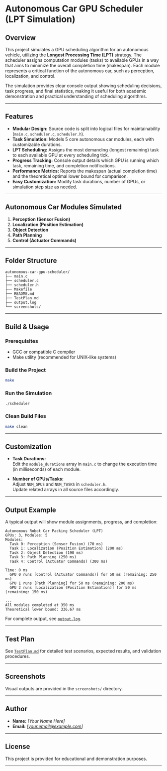 # Autonomous Car GPU Scheduler (LPT Simulation)

## Overview

This project simulates a GPU scheduling algorithm for an autonomous vehicle, utilizing the **Longest Processing Time (LPT)** strategy. The scheduler assigns computation modules (tasks) to available GPUs in a way that aims to minimize the overall completion time (makespan). Each module represents a critical function of the autonomous car, such as perception, localization, and control.

The simulation provides clear console output showing scheduling decisions, task progress, and final statistics, making it useful for both academic demonstration and practical understanding of scheduling algorithms.

---

## Features

- **Modular Design:** Source code is split into logical files for maintainability (`main.c`, `scheduler.c`, `scheduler.h`).
- **Task Simulation:** Models 5 core autonomous car modules, each with customizable durations.
- **LPT Scheduling:** Assigns the most demanding (longest remaining) task to each available GPU at every scheduling tick.
- **Progress Tracking:** Console output details which GPU is running which task, remaining time, and completion notifications.
- **Performance Metrics:** Reports the makespan (actual completion time) and the theoretical optimal lower bound for comparison.
- **Easy Customization:** Modify task durations, number of GPUs, or simulation step size as needed.

---

## Autonomous Car Modules Simulated

1. **Perception (Sensor Fusion)**
2. **Localization (Position Estimation)**
3. **Object Detection**
4. **Path Planning**
5. **Control (Actuator Commands)**

---

## Folder Structure

```
autonomous-car-gpu-scheduler/
├── main.c
├── scheduler.c
├── scheduler.h
├── Makefile
├── README.md
├── TestPlan.md
├── output.log
└── screenshots/
```

---

## Build & Usage

### **Prerequisites**
- GCC or compatible C compiler
- Make utility (recommended for UNIX-like systems)

### **Build the Project**
```sh
make
```

### **Run the Simulation**
```sh
./scheduler
```

### **Clean Build Files**
```sh
make clean
```

---

## Customization

- **Task Durations:**  
  Edit the `module_durations` array in `main.c` to change the execution time (in milliseconds) of each module.

- **Number of GPUs/Tasks:**  
  Adjust `NUM_GPUS` and `NUM_TASKS` in `scheduler.h`.  
  Update related arrays in all source files accordingly.

---

## Output Example

A typical output will show module assignments, progress, and completion:

```
Autonomous Robot Car Packing Scheduler (LPT)
GPUs: 3, Modules: 5
Modules:
  Task 0: Perception (Sensor Fusion) (70 ms)
  Task 1: Localization (Position Estimation) (200 ms)
  Task 2: Object Detection (190 ms)
  Task 3: Path Planning (250 ms)
  Task 4: Control (Actuator Commands) (300 ms)

Time: 0 ms
  GPU 0 runs [Control (Actuator Commands)] for 50 ms (remaining: 250 ms)
  GPU 1 runs [Path Planning] for 50 ms (remaining: 200 ms)
  GPU 2 runs [Localization (Position Estimation)] for 50 ms (remaining: 150 ms)

...
All modules completed at 350 ms
Theoretical lower bound: 336.67 ms
```

For complete output, see [`output.log`](output.log).

---

## Test Plan

See [`TestPlan.md`](TestPlan.md) for detailed test scenarios, expected results, and validation procedures.

---

## Screenshots

Visual outputs are provided in the `screenshots/` directory.

---

## Author

- **Name:** _[Your Name Here]_
- **Email:** _[your.email@example.com]_

---

## License

This project is provided for educational and demonstration purposes.

---